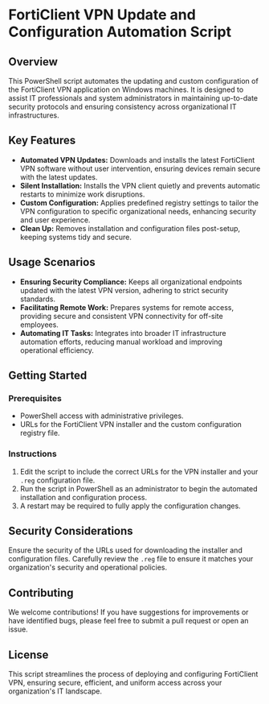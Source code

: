 # FortiClient VPN Update and Configuration Automation Script

## Overview

This PowerShell script automates the updating and custom configuration of the FortiClient VPN application on Windows machines. It is designed to assist IT professionals and system administrators in maintaining up-to-date security protocols and ensuring consistency across organizational IT infrastructures.

## Key Features

- **Automated VPN Updates:** Downloads and installs the latest FortiClient VPN software without user intervention, ensuring devices remain secure with the latest updates.
- **Silent Installation:** Installs the VPN client quietly and prevents automatic restarts to minimize work disruptions.
- **Custom Configuration:** Applies predefined registry settings to tailor the VPN configuration to specific organizational needs, enhancing security and user experience.
- **Clean Up:** Removes installation and configuration files post-setup, keeping systems tidy and secure.

## Usage Scenarios

- **Ensuring Security Compliance:** Keeps all organizational endpoints updated with the latest VPN version, adhering to strict security standards.
- **Facilitating Remote Work:** Prepares systems for remote access, providing secure and consistent VPN connectivity for off-site employees.
- **Automating IT Tasks:** Integrates into broader IT infrastructure automation efforts, reducing manual workload and improving operational efficiency.

## Getting Started

### Prerequisites

- PowerShell access with administrative privileges.
- URLs for the FortiClient VPN installer and the custom configuration registry file.

### Instructions

1. Edit the script to include the correct URLs for the VPN installer and your `.reg` configuration file.
2. Run the script in PowerShell as an administrator to begin the automated installation and configuration process.
3. A restart may be required to fully apply the configuration changes.

## Security Considerations

Ensure the security of the URLs used for downloading the installer and configuration files. Carefully review the `.reg` file to ensure it matches your organization's security and operational policies.

## Contributing

We welcome contributions! If you have suggestions for improvements or have identified bugs, please feel free to submit a pull request or open an issue.

## License

This script streamlines the process of deploying and configuring FortiClient VPN, ensuring secure, efficient, and uniform access across your organization's IT landscape.
